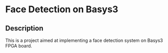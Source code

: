 # Face Detection on Basys3

## Description
This is a project aimed at implementing a face detection system on Basys3 FPGA board.
